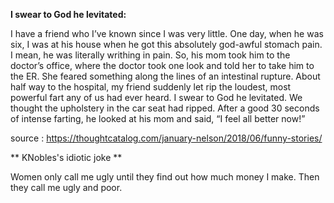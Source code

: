 **I swear to God he levitated:**

I have a friend who I’ve known since I was very little. One day, when he was six, I was at his house when he got this absolutely god-awful stomach pain. I mean, he was literally writhing in pain. So, his mom took him to the doctor’s office, where the doctor took one look and told her to take him to the ER. She feared something along the lines of an intestinal rupture. About half way to the hospital, my friend suddenly let rip the loudest, most powerful fart any of us had ever heard. I swear to God he levitated. We thought the upholstery in the car seat had ripped. After a good 30 seconds of intense farting, he looked at his mom and said, “I feel all better now!” 

source : https://thoughtcatalog.com/january-nelson/2018/06/funny-stories/

** KNobles's idiotic joke **

Women only call me ugly until they find out how much money I make.
Then they call me ugly and poor.


